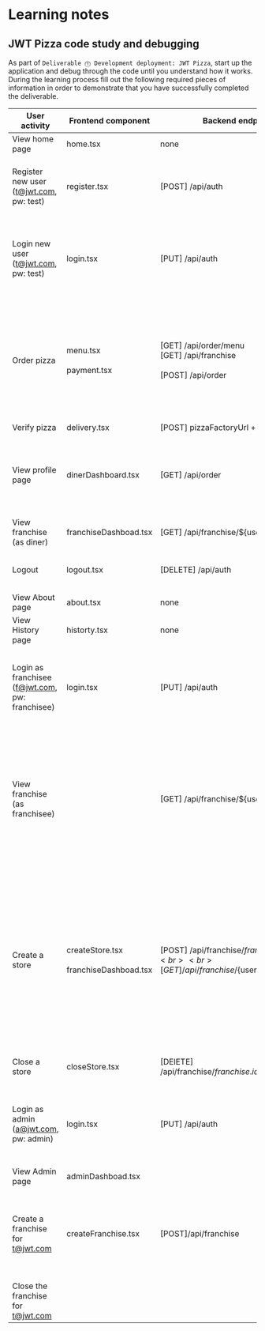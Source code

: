 # Learning notes

## JWT Pizza code study and debugging

As part of `Deliverable ⓵ Development deployment: JWT Pizza`, start up the application and debug through the code until you understand how it works. During the learning process fill out the following required pieces of information in order to demonstrate that you have successfully completed the deliverable.

| User activity                                       | Frontend component | Backend endpoints | Database SQL |
| --------------------------------------------------- | ------------------ | ----------------- | ------------ |
| View home page                                      | home.tsx           | none              | none         |
| Register new user<br/>(t@jwt.com, pw: test)         | register.tsx       | [POST] /api/auth  | INSERT INTO user (name, email, password) VALUES (?, ?, ?) <br> INSERT INTO auth (token, userId) VALUES (?, ?)|
| Login new user<br/>(t@jwt.com, pw: test)            |login.tsx           | [PUT] /api/auth   | SELECT * FROM user WHERE email=? <br> SELECT * FROM userRole WHERE userId=? <br> INSERT INTO auth (token, userId) VALUES (?, ?)|
| Order pizza                                         | menu.tsx <br><br> payment.tsx| [GET] /api/order/menu <br> [GET] /api/franchise <br><br> [POST] /api/order| SELECT * FROM menu <br> SELECT id, name FROM franchise <br><br>INSERT INTO dinerOrder (dinerId, franchiseId, storeId, date) VALUES (?, ?, ?, now()) <br> INSERT INTO orderItem (orderId, menuId, description, price) VALUES (?, ?, ?, ?)|
| Verify pizza                                        | delivery.tsx       | [POST] pizzaFactoryUrl + /api/order/verify| none|
| View profile page                                   | dinerDashboard.tsx | [GET] /api/order  | SELECT id, franchiseId, storeId, date FROM dinerOrder WHERE dinerId=? LIMIT <br> SELECT id, menuId, description, price FROM orderItem WHERE orderId=?|
| View franchise<br/>(as diner)                       | franchiseDashboad.tsx| [GET] /api/franchise/${user.id}| SELECT objectId FROM userRole WHERE role='franchisee'|
| Logout                                              | logout.tsx         |[DELETE] /api/auth | SELECT userId FROM auth WHERE token=? <br> DELETE FROM auth WHERE token=?|
| View About page                                     | about.tsx          |  none             | none         |
| View History page                                   | historty.tsx       |  none             | none         |
| Login as franchisee<br/>(f@jwt.com, pw: franchisee) | login.tsx          | [PUT] /api/auth   | SELECT * FROM user WHERE email=? <br> SELECT * FROM userRole WHERE userId=? <br> INSERT INTO auth (token, userId) VALUES (?, ?)|
| View franchise<br/>(as franchisee)                  |                    | [GET] /api/franchise/${user.id}  | SELECT objectId FROM userRole WHERE role='franchisee' AND userId=? <br> SELECT id, name FROM franchise WHERE id in (${franchiseIds.join(',')}) <br> SELECT u.id, u.name, u.email FROM userRole AS ur JOIN user AS u ON u.id=ur.userId WHERE ur.objectId=? AND ur.role='franchisee'  |
| Create a store                                      | createStore.tsx  <br><br>  franchiseDashboad.tsx | [POST] /api/franchise/${franchise.id}/store <br><br> [GET] /api/franchise/${user.id}| INSERT INTO store (franchiseId, name) VALUES (?, ?) <br><br> SELECT objectId FROM userRole WHERE role='franchisee' AND userId=? <br> SELECT id, name FROM franchise WHERE id in (${franchiseIds.join(',')}) <br> SELECT u.id, u.name, u.email FROM userRole AS ur JOIN user AS u ON u.id=ur.userId WHERE ur.objectId=? AND ur.role='franchisee'|
| Close a store                                       | closeStore.tsx| [DElETE] /api/franchise/${franchise.id}/store/${store.id}`|          DELETE FROM store WHERE franchiseId=? AND id=?|
| Login as admin<br/>(a@jwt.com, pw: admin)           | login.tsx          | [PUT] /api/auth    | SELECT * FROM user WHERE email=? <br> SELECT * FROM userRole WHERE userId=? <br> INSERT INTO auth (token, userId) VALUES (?, ?)|
| View Admin page                                     | adminDashboad.tsx  |                   |              |
| Create a franchise for t@jwt.com                    | createFranchise.tsx| [POST]/api/franchise        | SELECT id, name FROM user WHERE email=? <br> INSERT INTO franchise (name) VALUES (?) <br> INSERT INTO userRole (userId, role, objectId) VALUES (?, ?, ?) <br> SELECT id, name FROM franchise |
| Close the franchise for t@jwt.com                   |                    |                   |              |
